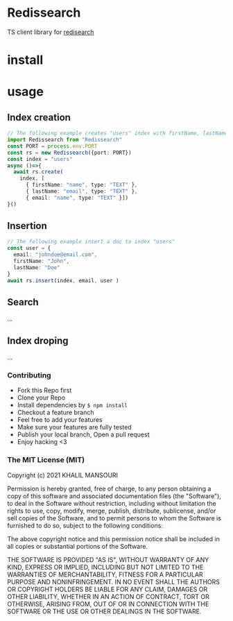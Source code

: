 # Redissearch

TS client library for [redisearch](https://oss.redislabs.com/redisearch/)

# install

# usage

## Index creation


``` typescript
// The following example creates "users" index with firstName, lastName and email schema  
import Redissearch from "Redissearch"
const PORT = process.env.PORT
const rs = new Redissearch({port: PORT})
const index = "users"
async ()=>{
  await rs.create(
    index, [
      { firstName: "name", type: "TEXT" },
      { lastName: "email", type: "TEXT" }, 
      { email: "name", type: "TEXT" }])
}()
```
## Insertion 

``` typescript
// The following example insert a doc to index "users"  
const user = {
  email: "johndoe@email.com",
  firstName: "John",
  lastName: "Doe"
}
await rs.insert(index, email, user )

```
## Search
...
## Index droping
...

### Contributing
- Fork this Repo first
- Clone your Repo
- Install dependencies by `$ npm install`
- Checkout a feature branch
- Feel free to add your features
- Make sure your features are fully tested
- Publish your local branch, Open a pull request
- Enjoy hacking <3

### The MIT License (MIT)

Copyright (c) 2021 KHALIL MANSOURI

Permission is hereby granted, free of charge, to any person obtaining a copy
of this software and associated documentation files (the "Software"), to deal
in the Software without restriction, including without limitation the rights
to use, copy, modify, merge, publish, distribute, sublicense, and/or sell
copies of the Software, and to permit persons to whom the Software is
furnished to do so, subject to the following conditions:

The above copyright notice and this permission notice shall be included in all
copies or substantial portions of the Software.

THE SOFTWARE IS PROVIDED "AS IS", WITHOUT WARRANTY OF ANY KIND, EXPRESS OR
IMPLIED, INCLUDING BUT NOT LIMITED TO THE WARRANTIES OF MERCHANTABILITY,
FITNESS FOR A PARTICULAR PURPOSE AND NONINFRINGEMENT. IN NO EVENT SHALL THE
AUTHORS OR COPYRIGHT HOLDERS BE LIABLE FOR ANY CLAIM, DAMAGES OR OTHER
LIABILITY, WHETHER IN AN ACTION OF CONTRACT, TORT OR OTHERWISE, ARISING FROM,
OUT OF OR IN CONNECTION WITH THE SOFTWARE OR THE USE OR OTHER DEALINGS IN THE
SOFTWARE.